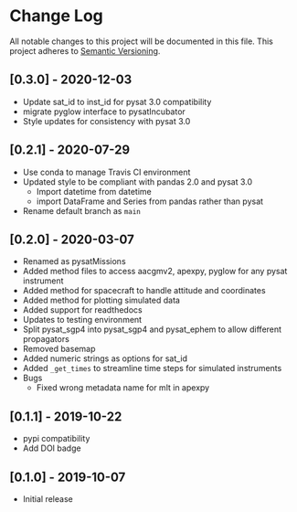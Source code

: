 # Change Log
All notable changes to this project will be documented in this file.
This project adheres to [Semantic Versioning](http://semver.org/).

## [0.3.0] - 2020-12-03
- Update sat_id to inst_id for pysat 3.0 compatibility
- migrate pyglow interface to pysatIncubator
- Style updates for consistency with pysat 3.0

## [0.2.1] - 2020-07-29
- Use conda to manage Travis CI environment
- Updated style to be compliant with pandas 2.0 and pysat 3.0
  - Import datetime from datetime
  - import DataFrame and Series from pandas rather than pysat
- Rename default branch as `main`

## [0.2.0] - 2020-03-07
- Renamed as pysatMissions
- Added method files to access aacgmv2, apexpy, pyglow for any pysat instrument
- Added method for spacecraft to handle attitude and coordinates
- Added method for plotting simulated data
- Added support for readthedocs
- Updates to testing environment
- Split pysat_sgp4 into pysat_sgp4 and pysat_ephem to allow different propagators
- Removed basemap
- Added numeric strings as options for sat_id
- Added `_get_times` to streamline time steps for simulated instruments
- Bugs
  - Fixed wrong metadata name for mlt in apexpy

## [0.1.1] - 2019-10-22
- pypi compatibility
- Add DOI badge

## [0.1.0] - 2019-10-07
- Initial release
